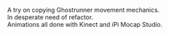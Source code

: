 A try on copying Ghostrunner movement mechanics. \
In desperate need of refactor. \
Animations all done with Kinect and iPi Mocap Studio.

